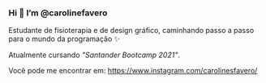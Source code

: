 ### Hi 👋 I’m @carolinefavero
Estudante de fisioterapia e de design gráfico, caminhando passo a passo para o mundo da programação ✨

Atualmente cursando *"Santander Bootcamp 2021"*.

Você pode me encontrar em: https://www.instagram.com/carolinesfavero/
